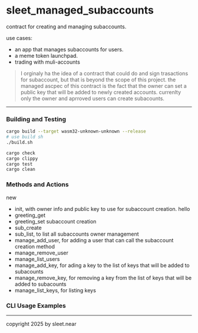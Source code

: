 # sleet_managed_subaccounts

contract for creating and managing subaccounts.


use cases:
- an app that manages subaccounts for users.
- a meme token launchpad.
- trading with muli-accounts

> I orginaly ha the idea of a contract that could do and sign trasactions for subaccount, but that is beyond the scope of this project. the managed ascpec of this contract is the fact that the owner can set a public key that will be added to newly created accounts. currenlty only the owner and aprroved users can create subacounts.

---

### Building and Testing

```sh
cargo build --target wasm32-unknown-unknown --release
# use build sh
./build.sh

cargo check
cargo clippy
cargo test
cargo clean
```

### Methods and Actions

new
- init, with owner info and public key to use for subaccount creation.
hello
- greeting_get
- greeting_set
subaccount creation
- sub_create
- sub_list, to list all subaccounts
owner management
- manage_add_user, for adding a user that can call the subaccount creation method
- manage_remove_user
-  manage_list_users
- manage_add_key, for ading a key to the list of keys that will be added to subacounts
- manage_remove_key, for removing a key from the list of keys that will be added to subacounts
- manage_list_keys, for listing keys


### CLI Usage Examples



---

copyright 2025 by sleet.near